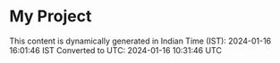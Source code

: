 # My Project

This content is dynamically generated in Indian Time (IST): 2024-01-16 16:01:46 IST
Converted to UTC: 2024-01-16 10:31:46 UTC
